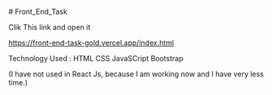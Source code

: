 
﻿# Front_End_Task

Clik This link and open it 

https://front-end-task-gold.vercel.app/index.html

Technology Used :
HTML
CSS 
JavaSCript
Bootstrap

(I have not used in React Js, because I am working now and I have very less time.)
